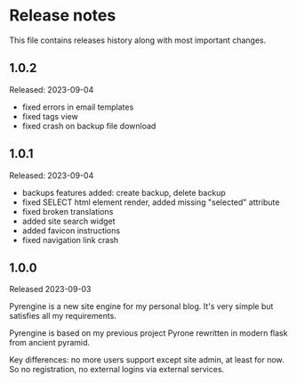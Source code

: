 # Release notes

This file contains releases history along with most important changes.

## 1.0.2

Released: 2023-09-04

* fixed errors in email templates
* fixed tags view
* fixed crash on backup file download

## 1.0.1

Released: 2023-09-04

* backups features added: create backup, delete backup
* fixed SELECT html element render, added missing "selected" attribute
* fixed broken translations
* added site search widget
* added favicon instructions
* fixed navigation link crash

## 1.0.0

Released 2023-09-03

Pyrengine is a new site engine for my personal blog. It's very simple but satisfies all my 
requirements.

Pyrengine is based on my previous project Pyrone rewritten in modern flask from ancient pyramid.

Key differences: no more users support except site admin, at least for now. So no registration,
no external logins via external services.
